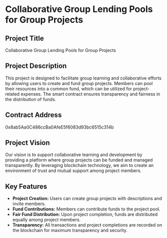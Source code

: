 # Collaborative Group Lending Pools for Group Projects

## Project Title
Collaborative Group Lending Pools for Group Projects

## Project Description
This project is designed to facilitate group learning and collaborative efforts by allowing users to create and fund group projects. Members can pool their resources into a common fund, which can be utilized for project-related expenses. The smart contract ensures transparency and fairness in the distribution of funds.

## Contract Address
0x8ab5Aa0C486ccBa0AfeE5f6083d93bc6515c314b

## Project Vision
Our vision is to support collaborative learning and development by providing a platform where group projects can be funded and managed transparently. By leveraging blockchain technology, we aim to create an environment of trust and mutual support among project members.

## Key Features
- **Project Creation:** Users can create group projects with descriptions and invite members.
- **Fund Contributions:** Members can contribute funds to the project pool.
- **Fair Fund Distribution:** Upon project completion, funds are distributed equally among project members.
- **Transparency:** All transactions and project completions are recorded on the blockchain for maximum transparency and security.

